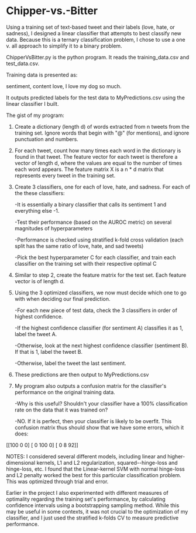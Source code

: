 # Chipper-vs.-Bitter
Using a training set of text-based tweet and their labels (love, hate, or sadness), I designed a linear classifier that attempts to best classify new data.  Because this is a ternary classification problem, I chose to use a one v. all approach to simplify it to a binary problem.

ChipperVsBitter.py is the python program. 
It reads the training_data.csv and test_data.csv.

Training data is presented as:

  sentiment, content
  love, I love my dog so much.

It outputs predicted labels for the test data to MyPredictions.csv using the linear classifier I built.

The gist of my program:

1) Create a dictionary (length d) of words extracted from n tweets from the training set.  Ignore words that begin with "@" (for mentions), and ignore punctuation and numbers.

2) For each tweet, count how many times each word in the dictionary is found in that tweet.  The feature vector for each tweet is therefore a vector of length d, where the values are equal to the number of times each word appears.  The feature matrix X is a n * d matrix that represents every tweet in the training set.

3) Create 3 classifiers, one for each of love, hate, and sadness.  For each of the these classifiers:

    -It is essentially a binary classifier that calls its sentiment 1 and everything else -1. 
    
    -Test their performance (based on the AUROC metric) on several magnitudes of hyperparameters
    
    -Performance is checked using stratified k-fold cross validation (each split has the same ratio of love, hate, and sad tweets)
    
    -Pick the best hyperparameter C for each classifier, and train each classifier on the training set with their respective optimal C
    
4) Similar to step 2, create the feature matrix for the test set.  Each feature vector is of length d.

5) Using the 3 optimized classifiers, we now must decide which one to go with when deciding our final prediction.

    -For each new piece of test data, check the 3 classifiers in order of highest confidence.  
    
      -If the highest confidence classifier (for sentiment A) classifies it as 1, label the tweet A. 
      
      -Otherwise, look at the next highest confidence classifier (sentiment B).  If that is 1, label the tweet B.
      
      -Otherwise, label the tweet the last sentiment.
      
6) These predictions are then output to MyPredictions.csv

7) My program also outputs a confusion matrix for the classifier's performance on the original training data.

    -Why is this useful?  Shouldn't your classifier have a 100% classification rate on the data that it was trained on?
    
      -NO.  If it is perfect, then your classifier is likely to be overfit.  This confusion matrix thus should show that we have some errors, which it does:

[[100   0   0]
 [  0 100   0]
 [  0   8  92]]

NOTES: I considered several different models, including linear and higher-dimensional kernels, L1 and L2 regularization, squared--hinge-loss and hinge-loss, etc.  I found that the Linear-kernel SVM with normal hinge-loss and L2 penalty worked the best for this particular classification problem.  This was optimized through trial and error.

Earlier in the project I also experimented with different measures of optimality regarding the training set's performance, by calculating confidence intervals using a bootstrapping sampling method.  While this may be useful in some contexts, it was not crucial to the optimization of my classifier, and I just used the stratified k-folds CV to measure predictive performance.
